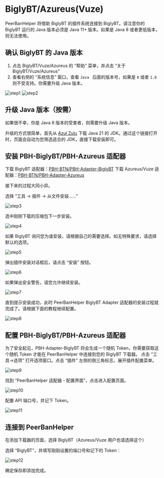 # BiglyBT/Azureus(Vuze)

PeerBanHelper 将借助 BiglyBT 的插件系统连接到 BiglyBT。请注意你的 BiglyBT 运行的 Java 版本必须是 Java 11+ 版本。如果是 Java 8 或者更低版本，则无法使用。

## 确认 BiglyBT 的 Java 版本

1. 点击 BiglyBT/Vuze/Azureus 的 “帮助” 菜单，并点击 “关于 BiglyBT/Vuze/Azureus”
2. 查看右侧的 “系统信息” 窗口，查看 `Java ` 后面的版本号，如果是 `8` 或者 `1.8` 则不受支持。你需要升级 Java 版本。

![step1](assets/BiglyBT-step1.png)
![step2](assets/BiglyBT-step2.png)

## 升级 Java 版本（按需）

如果很不幸，你是 Java 8 版本的受害者，则需要升级 Java 版本。

升级的方式很简单，首先从 [Azul Zulu](https://www.azul.com/downloads/?version=java-21-lts&os=windows&architecture=x86-64-bit&package=jdk#zulu) 下载 Java 21  的 JDK。通过这个链接打开时，页面会自动为您筛选适合的 JDK，直接下载安装即可。  

## 安装 PBH-BiglyBT/PBH-Azureus 适配器

下载 BiglyBT 适配器：[PBH-BTN/PBH-Adapter-BiglyBT](https://github.com/PBH-BTN/PBH-Adapter-BiglyBT/releases)
下载 Azureus/Vuze 适配器：[PBH-BTN/PBH-Adapter-Azureus](https://github.com/PBH-BTN/PBH-Adapter-Azureus/releases)

接下来的过程大同小异。

选择 “工具 -> 插件 -> 从文件安装……”

![step3](assets/BiglyBT-step3.png)

选中刚刚下载的压缩包下一步安装。

![step4](assets/BiglyBT-step4.png)

如果 BiglyBT 询问您为谁安装，请根据自己的需要选择。如无特殊要求，请选择默认的选项。

![step5](assets/BiglyBT-step5.png)

弹出插件安装对话框后，请点击 “安装” 按钮。

![step6](assets/BiglyBT-step6.png)

如果弹出安全警告，请您允许继续安装。

![step7](assets/BiglyBT-step7.png)

直到提示安装成功，此时 PeerBanHelper BiglyBT Adapter 适配器的安装过程就完成了。请根据下面的教程继续配置。

![step8](assets/BiglyBT-step8.png)

## 配置 PBH-BiglyBT/PBH-Azureus 适配器

为了安全起见，PBH-Adapter-BiglyBT 将会生成一个随机 Token，你需要获取这个随机 Token 才能在 PeerBanHelper 中连接到您的 BiglyBT 下载器。
点击 “工具->选项” 打开选项窗口。点击 “插件” 左侧的倒三角标志，展开插件配置菜单。

![step9](assets/BiglyBT-step9.png)

找到 “PeerBanHelper 适配器 - 配置界面”，点击进入配置页面。

![step10](assets/BiglyBT-step10.png)

配置 API 端口号，并记下 Token。

![step11](assets/BiglyBT-step11.png)

## 连接到 PeerBanHelper

在添加下载器的页面，选择 BiglyBT（Azureus/Vuze 用户也请选择这个）

选择 “BiglyBT”，并填写刚刚设置的端口号和记下的 Token：

![step12](assets/BiglyBT-step12.png)

确定保存即添加完成。